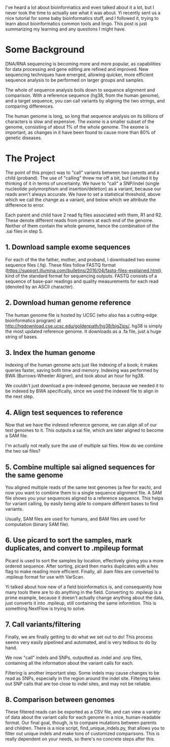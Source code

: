 I've heard a lot about bioinformatics and even talked about it a lot, but I never took the time to actually see what it was about. Yi recently sent us a nice tutorial for some baby bioinformatics stuff, and I followed it, trying to learn about bioinformatics common tools and lingo. This post is just summarizing my learning and any questions I might have.

# Some Background

DNA/RNA sequencing is becoming more and more popular, as capabilities for data processing and gene editing are refined and improved. New sequencing techniques have emerged, allowing quicker, more efficient sequence analysis to be performed on larger groups and samples.

The whole of sequence analysis boils down to sequence alignment and comparison. With a reference sequence (hg38, from the human genome), and a target sequence, you can call variants by aligning the two strings, and comparing differences.

The human genome is long, so long that sequence analysis on its billions of characters is slow and expensive. The *exome* is a smaller subset of the genome, consisting of about 1% of the whole genome. The exome is important, as changes in it have been found to cause more than 80% of genetic diseases.

# The Project

The point of this project was to "call" variants between two parents and a child (proband). The use of "calling" threw me off a bit, but I intuited it by thinking of it in terms of uncertainty. We have to "call" a SNP/indel (single nucleotide polymorphism and insertion/deletion) as a variant, because our reads aren't always accurate. We have to set a statistical threshold, above which we call the change as a variant, and below which we attribute the difference to error.

Each parent and child have 2 read fq files associated with them, R1 and R2. These denote different reads from primers at each end of the genome. Neither of them contain the whole genome, hence the combination of the .sai files in step 5.

## 1. Download sample exome sequences

For each of the the father, mother, and proband, I downloaded two exome sequence files (.fq). These files follow FASTQ format (https://support.illumina.com/bulletins/2016/04/fastq-files-explained.html), kind of the standard format for sequencing outputs. FASTQ consists of a sequence of base-pair readings and quality measurements for each read (denoted by an ASCII character).

## 2. Download human genome reference

The human genome file is hosted by UCSC (who also has a cuttng-edge bioinformatics program) at http://hgdownload.cse.ucsc.edu/goldenpath/hg38/bigZips/. hg38 is simply the most updated reference genome. It downloads as a .fa file, just a huge string of bases.

## 3. Index the human genome

Indexing of the human genome acts just like indexing of a book; it makes queries faster, saving both time and memory. Indexing was performed by BWA (Burrows-Wheeler Aligner), and took about an hour for hg38.

We couldn't just download a pre-indexed genome, because we needed it to be indexed by BWA specifically, since we used the indexed file to align in the next step.

## 4. Align test sequences to reference

Now that we have the indexed reference genome, we can align all of our test genomes to it. This outputs a sai file, which are later aligned to become a SAM file.

I'm actually not really sure the use of multiple sai files. How do we combine the two sai files?

## 5. Combine multiple sai aligned sequences for the same genome

You aligned multiple reads of the same test genomes (a few for each), and now you want to combine them to a single sequence alignment file. A SAM file shows you your sequences aligned to a reference sequence. This helps for variant calling, by easily being able to compare different bases to find variants.

Usually, SAM files are used for humans, and BAM files are used for computation (binary SAM file). 

## 6. Use picard to sort the samples, mark duplicates, and convert to .mpileup format

Picard is used to sort the samples by location, effectively giving you a more ordered sequence. After sorting, picard then marks duplicates with a hex flag to make reading more efficient. Finally, all .bam files are converted to .mpileup format for use with VarScan.

Yi talked about how new of a field bioinformatics is, and consequently how many tools there are to do anything in the field. Converting to .mpileup is a prime example, because it doesn't actually change anything about the data, just converts it into .mpileup, still containing the same informtion. This is something NextFlow is trying to solve.

## 7. Call variants/filtering

Finally, we are finally getting to do what we set out to do! This process seems very easily pipelined and automated, and is very tedious to do by hand.

We now "call" indels and SNPs, outputted as .indel and .snp files, containing all the information about the variant calls for each.

Filtering is another important step. Some indels may cause changes to be read as SNPs, especially in the region around the indel site. Filtering takes out SNP calls that are too close to indel sites, and may not be reliable.

## 8. Comparison between genomes

These filtered reads can be exported as a CSV file, and can view a variety of data about the variant calls for each genome in a nice, human-readable format. Our final goal, though, is to compare mutations between parents and children. There is a nice script, find_unique_indels.py, that allows you to filter out unique indels and make tons of customized comparisons. This is really dependent on your needs, so there's no concrete steps after this.
